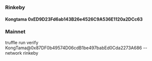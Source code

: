 
### Rinkeby
#### Kongtama 0xED9D23Fd6ab143B26e4526C9A536E1120a2DCc63

### Mainnet



truffle run verify KongTama@0x87DF0b49574D06cdB1be497babEd0Cda2273A686 --network rinkeby